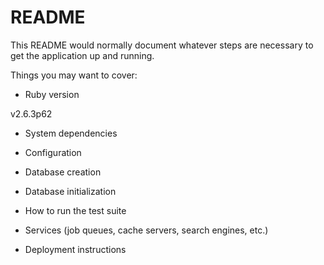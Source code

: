 # README

This README would normally document whatever steps are necessary to get the
application up and running.

Things you may want to cover:

* Ruby version

v2.6.3p62

* System dependencies

* Configuration

* Database creation

* Database initialization

* How to run the test suite

* Services (job queues, cache servers, search engines, etc.)

* Deployment instructions
